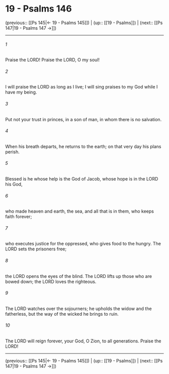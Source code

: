 # 19 - Psalms 146

(previous:: [[Ps 145|← 19 - Psalms 145]]) | (up:: [[19 - Psalms]]) | (next:: [[Ps 147|19 - Psalms 147 →]])

***


###### 1 
Praise the LORD! Praise the LORD, O my soul! 

###### 2 
I will praise the LORD as long as I live; I will sing praises to my God while I have my being. 

###### 3 
Put not your trust in princes, in a son of man, in whom there is no salvation. 

###### 4 
When his breath departs, he returns to the earth; on that very day his plans perish. 

###### 5 
Blessed is he whose help is the God of Jacob, whose hope is in the LORD his God, 

###### 6 
who made heaven and earth, the sea, and all that is in them, who keeps faith forever; 

###### 7 
who executes justice for the oppressed, who gives food to the hungry. The LORD sets the prisoners free; 

###### 8 
the LORD opens the eyes of the blind. The LORD lifts up those who are bowed down; the LORD loves the righteous. 

###### 9 
The LORD watches over the sojourners; he upholds the widow and the fatherless, but the way of the wicked he brings to ruin. 

###### 10 
The LORD will reign forever, your God, O Zion, to all generations. Praise the LORD!

***

(previous:: [[Ps 145|← 19 - Psalms 145]]) | (up:: [[19 - Psalms]]) | (next:: [[Ps 147|19 - Psalms 147 →]])
